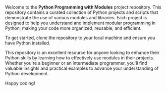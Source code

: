

Welcome to the **Python Programming with Modules** project repository. 
This repository contains a curated collection of Python projects and scripts that demonstrate the use of various modules and libraries. 
Each project is designed to help you understand and implement modular programming in Python, making your code more organized, reusable, and efficient.


To get started, clone the repository to your local machine and ensure you have Python installed.

This repository is an excellent resource for anyone looking to enhance their Python skills by learning how to effectively use modules in their projects. 
Whether you're a beginner or an intermediate programmer, you'll find valuable insights and practical examples to advance your understanding of Python development.

Happy coding!
